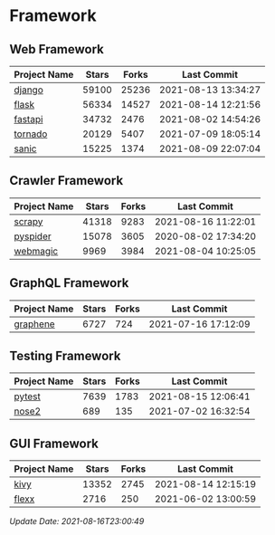 # Framework

## Web Framework
| Project Name | Stars | Forks | Last Commit |
| ------------ | ----- | ----- | ----------- |
| [django](https://github.com/django/django) | 59100 | 25236 | 2021-08-13 13:34:27 |
| [flask](https://github.com/pallets/flask) | 56334 | 14527 | 2021-08-14 12:21:56 |
| [fastapi](https://github.com/tiangolo/fastapi) | 34732 | 2476 | 2021-08-02 14:54:26 |
| [tornado](https://github.com/tornadoweb/tornado) | 20129 | 5407 | 2021-07-09 18:05:14 |
| [sanic](https://github.com/sanic-org/sanic) | 15225 | 1374 | 2021-08-09 22:07:04 |

## Crawler Framework
| Project Name | Stars | Forks | Last Commit |
| ------------ | ----- | ----- | ----------- |
| [scrapy](https://github.com/scrapy/scrapy) | 41318 | 9283 | 2021-08-16 11:22:01 |
| [pyspider](https://github.com/binux/pyspider) | 15078 | 3605 | 2020-08-02 17:34:20 |
| [webmagic](https://github.com/code4craft/webmagic) | 9969 | 3984 | 2021-08-04 10:25:05 |

## GraphQL Framework
| Project Name | Stars | Forks | Last Commit |
| ------------ | ----- | ----- | ----------- |
| [graphene](https://github.com/graphql-python/graphene) | 6727 | 724 | 2021-07-16 17:12:09 |

## Testing Framework
| Project Name | Stars | Forks | Last Commit |
| ------------ | ----- | ----- | ----------- |
| [pytest](https://github.com/pytest-dev/pytest) | 7639 | 1783 | 2021-08-15 12:06:41 |
| [nose2](https://github.com/nose-devs/nose2) | 689 | 135 | 2021-07-02 16:32:54 |

## GUI Framework
| Project Name | Stars | Forks | Last Commit |
| ------------ | ----- | ----- | ----------- |
| [kivy](https://github.com/kivy/kivy) | 13352 | 2745 | 2021-08-14 12:15:19 |
| [flexx](https://github.com/flexxui/flexx) | 2716 | 250 | 2021-06-02 13:00:59 |

*Update Date: 2021-08-16T23:00:49*